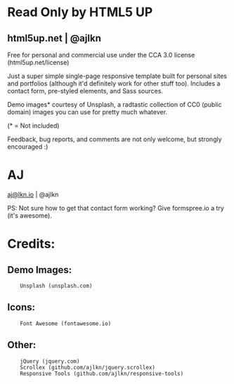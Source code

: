 # Read Only by HTML5 UP
## html5up.net | @ajlkn
Free for personal and commercial use under the CCA 3.0 license (html5up.net/license)


Just a super simple single-page responsive template built for personal sites and portfolios
(although it'd definitely work for other stuff too). Includes a contact form, pre-styled
elements, and Sass sources.

Demo images* courtesy of Unsplash, a radtastic collection of CC0 (public domain) images
you can use for pretty much whatever.

(* = Not included)

Feedback, bug reports, and comments are not only welcome, but strongly encouraged :)

# AJ
aj@lkn.io | @ajlkn

PS: Not sure how to get that contact form working? Give formspree.io a try (it's awesome).


# Credits:

##	Demo Images:
		Unsplash (unsplash.com)

##	Icons:
		Font Awesome (fontawesome.io)

##	Other:
		jQuery (jquery.com)
		Scrollex (github.com/ajlkn/jquery.scrollex)
		Responsive Tools (github.com/ajlkn/responsive-tools)
